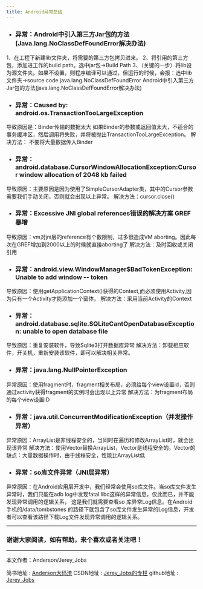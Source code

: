 ```yaml
---
title: Android异常总结
---
```

 - ### 异常：Android中引入第三方Jar包的方法(Java.lang.NoClassDefFoundError解决办法)
1、在工程下新建lib文件夹，将需要的第三方包拷贝进来。
2、将引用的第三方包，添加进工作的build path。选中jar包->Build Path
3、（关键的一步）将lib设为源文件夹。如果不设置，则程序编译可以通过，但运行的时候，会报：选中lib文件夹->source code
java.lang.NoClassDefFoundError
Android中引入第三方Jar包的方法(java.lang.NoClassDefFoundError解决办法)
 
 - ### 异常：Caused by: android.os.TransactionTooLargeException
导致原因是：Binder传输的数据太大
如果Binder的参数或返回值太大，不适合的事务缓冲区，然后调用将失败，并将被抛出TransactionTooLargeException。
解决方法：
不要将大量数据传入Binder
 
 - ### 异常：android.database.CursorWindowAllocationException:Cursor window allocation of 2048 kb failed
导致原因：主要原因是因为使用了SimpleCursorAdapter类，其中的Cursor参数需要我们手动关闭，否则就会出现以上异常。
解决方法：cursor.close()
 
 - ### 异常：Excessive JNI global references错误的解决方案  GREF暴增
导致原因：vm对jni层的reference有个数限制，过多很造成VM aborting。因此每次在GREF增加到2000以上的时候就直接aborting了
 解决方法：及时回收或关闭引用
 
 
 - ### 异常：android.view.WindowManager$BadTokenException: Unable to add window -- token 
导致原因：使用getApplicationContext()获得的Context,而必须使用Activity,因为只有一个Activity才能添加一个窗体。
解决方法：采用当前Activity的Context
 
 - ### 异常：android.database.sqlite.SQLiteCantOpenDatabaseException: unable to open database file
导致原因：重复安装软件，导致Sqlite3打开数据库异常
解决方法：卸载相应软件，开关机，重新安装该软件，即可以解决相关异常。
 
 - ### 异常：java.lang.NullPointerException
 异常原因：使用fragment时，fragment相关布局，必须给每个view设置id，否则通过activity获得fragment的实例时会出现以上异常
解决方法：为fragment布局的每个view设置ID

 - ### 异常：java.util.ConcurrentModificationException（并发操作异常）
 异常原因：ArrayList是非线程安全的，当同时在遍历和修改ArrayList时，就会出现该异常
解决方法：使用Vector替换ArrayList，Vector是线程安全的。Vector的缺点：大量数据操作时，由于线程安全，性能比ArrayList低

 - ### 异常：so库文件异常（JNI层异常）
异常原因：在Android应用层开发中，我们经常会使用so库文件。当so库文件发生异常时，我们只能在adb log中发现fatal libc这样的异常信息，仅此而已，并不能发现异常调用的逻辑关系， 这是我们就需要查看so 库异常Log信息。在Android手机的/data/tombstones 的路径下就包含了so库文件发生异常的Log信息，开发者可以查看该路径下载Log文件发现异常调用的逻辑关系。

 ----------
 ### 谢谢大家阅读，如有帮助，来个喜欢或者关注吧！

 ----------
 本文作者：Anderson/Jerey_Jobs

 简书地址   :  [Anderson大码渣][1]
 CSDN地址   :  [Jerey_Jobs的专栏][2]
 github地址 :  [Jerey_Jobs][3]
 

  [1]: http://www.jianshu.com/users/016a5ba708a0/latest_articles
  [2]: http://blog.csdn.net/jerey_jobs
  [3]: https://github.com/Jerey-Jobs
